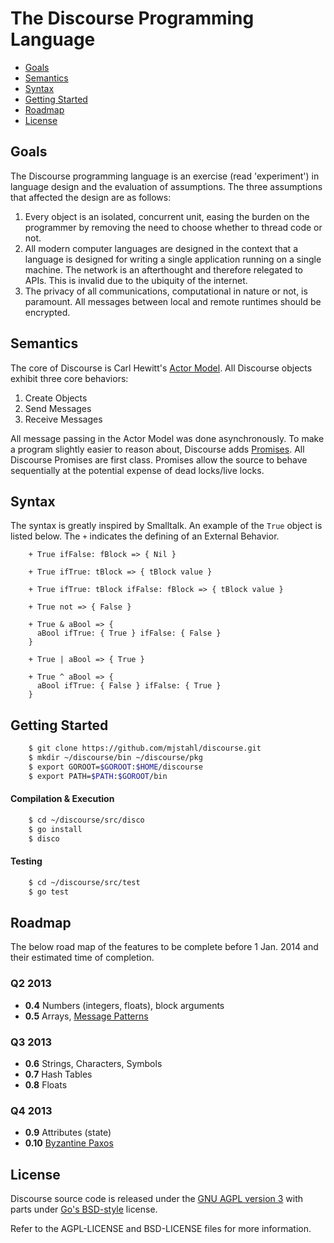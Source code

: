# The Discourse Programming Language
 * [Goals](#goals)
 * [Semantics](#semantics)
 * [Syntax](#syntax)
 * [Getting Started](#start)
 * [Roadmap](#map)
 * [License](#license)

## <a id="goals"></a>Goals
The Discourse programming language is an exercise (read 'experiment') in language design and the evaluation of assumptions.  The three assumptions that affected the design are as follows:

1. Every object is an isolated, concurrent unit, easing the burden on the programmer by removing the need to choose whether to thread code or not.
2. All modern computer languages are designed in the context that a language is designed for writing a single application running on a single machine.  The network is an afterthought and therefore relegated to APIs. This is invalid due to the ubiquity of the internet.
3. The privacy of all communications, computational in nature or not, is paramount. All messages between local and remote runtimes should be encrypted.

## <a id="semantics"></a>Semantics
The core of Discourse is Carl Hewitt's [Actor Model](https://en.wikipedia.org/wiki/Actor_model). All Discourse objects exhibit three core behaviors:

1. Create Objects
2. Send Messages
3. Receive Messages

All message passing in the Actor Model was done asynchronously. To make a program slightly easier to reason about, Discourse adds [Promises](https://en.wikipedia.org/wiki/Futures_and_promises). All Discourse Promises are first class.  Promises allow the source to behave sequentially at the potential expense of dead locks/live locks.

## <a id="syntax"></a>Syntax
The syntax is greatly inspired by Smalltalk.  An example of the ```True``` object is listed below. The ```+``` indicates the defining of an External Behavior.
```smalltalk
    + True ifFalse: fBlock => { Nil }

    + True ifTrue: tBlock => { tBlock value }

    + True ifTrue: tBlock ifFalse: fBlock => { tBlock value }

    + True not => { False }

    + True & aBool => {
      aBool ifTrue: { True } ifFalse: { False }
    }

    + True | aBool => { True }

    + True ^ aBool => {
      aBool ifTrue: { False } ifFalse: { True }
    }
```
## <a id="map"></a>Getting Started
```bash
    $ git clone https://github.com/mjstahl/discourse.git
    $ mkdir ~/discourse/bin ~/discourse/pkg
    $ export GOROOT=$GOROOT:$HOME/discourse
    $ export PATH=$PATH:$GOROOT/bin
```

#### Compilation & Execution
```bash
    $ cd ~/discourse/src/disco
    $ go install
    $ disco
```
#### Testing
```bash
    $ cd ~/discourse/src/test
    $ go test
```

## <a id="map"></a>Roadmap
The below road map of the features to be complete before 1 Jan. 2014 and their estimated time of completion.

### Q2 2013
* **0.4**  Numbers (integers, floats), block arguments
* **0.5**  Arrays, [Message Patterns](http://www.fscript.org/documentation/OOPAL.pdf)

### Q3 2013
* **0.6**  Strings, Characters, Symbols
* **0.7**  Hash Tables
* **0.8**  Floats

### Q4 2013
* **0.9**  Attributes (state)
* **0.10** [Byzantine Paxos](http://en.wikipedia.org/wiki/Paxos_\(computer_science\)#Byzantine_Paxos)

## <a id="license"></a>License
Discourse source code is released under the [GNU AGPL version 3](http://www.gnu.org/licenses/agpl.html) with parts under [Go's BSD-style](https://github.com/mjstahl/discourse/blob/master/legal/BSD-LICENSE) license.

Refer to the AGPL-LICENSE and BSD-LICENSE files for more information. 
